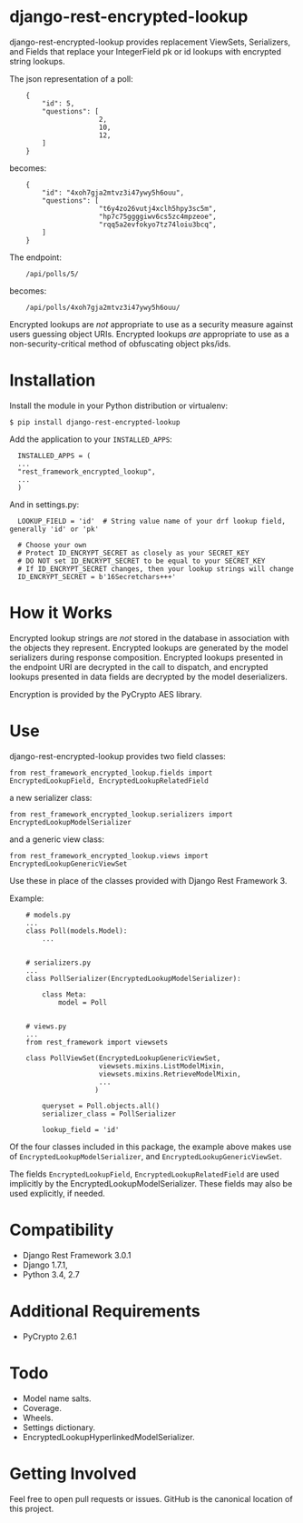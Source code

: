 django-rest-encrypted-lookup
=============

django-rest-encrypted-lookup provides replacement ViewSets, Serializers, and Fields that replace your IntegerField pk or id lookups with encrypted string lookups.

The json representation of a poll:
```
    {
        "id": 5,
        "questions": [
                      2,
                      10,
                      12,
        ]
    }
```
becomes:
```
    {
        "id": "4xoh7gja2mtvz3i47ywy5h6ouu",
        "questions": [
                      "t6y4zo26vutj4xclh5hpy3sc5m",
                      "hp7c75ggggiwv6cs5zc4mpzeoe",
                      "rqq5a2evfokyo7tz74loiu3bcq",
        ]
    }
```

The endpoint:

```
    /api/polls/5/
```
becomes:
```
    /api/polls/4xoh7gja2mtvz3i47ywy5h6ouu/
```

Encrypted lookups are *not* appropriate to use as a security measure against users guessing object URIs. Encrypted
lookups *are* appropriate to use as a non-security-critical method of obfuscating object pks/ids.


Installation
===============

Install the module in your Python distribution or virtualenv:

    $ pip install django-rest-encrypted-lookup

Add the application to your `INSTALLED_APPS`:

```
  INSTALLED_APPS = (
  ...
  "rest_framework_encrypted_lookup",
  ...
  )
```

And in settings.py:

```
  LOOKUP_FIELD = 'id'  # String value name of your drf lookup field, generally 'id' or 'pk'
  
  # Choose your own 
  # Protect ID_ENCRYPT_SECRET as closely as your SECRET_KEY
  # DO NOT set ID_ENCRYPT_SECRET to be equal to your SECRET_KEY
  # If ID_ENCRYPT_SECRET changes, then your lookup strings will change
  ID_ENCRYPT_SECRET = b'16Secretchars+++'
```

How it Works
============

Encrypted lookup strings are *not* stored in the database in association with the objects they represent. Encrypted
lookups are generated by the model serializers during response composition. Encrypted lookups presented in the endpoint
URI are decrypted in the call to dispatch, and encrypted lookups presented in data fields are decrypted by the model
deserializers.

Encryption is provided by the PyCrypto AES library.

Use
===

django-rest-encrypted-lookup provides two field classes:

    from rest_framework_encrypted_lookup.fields import EncryptedLookupField, EncryptedLookupRelatedField
    
a new serializer class:

    from rest_framework_encrypted_lookup.serializers import EncryptedLookupModelSerializer
    
and a generic view class:

    from rest_framework_encrypted_lookup.views import EncryptedLookupGenericViewSet
    
Use these in place of the classes provided with Django Rest Framework 3.
    
Example:

``` 
    # models.py
    ...
    class Poll(models.Model):
        ...
        
        
    # serializers.py
    ...
    class PollSerializer(EncryptedLookupModelSerializer):

        class Meta:
            model = Poll
            
            
    # views.py
    ...
    from rest_framework import viewsets
    
    class PollViewSet(EncryptedLookupGenericViewSet,
                      viewsets.mixins.ListModelMixin,
                      viewsets.mixins.RetrieveModelMixin,
                      ...
                     )
        
        queryset = Poll.objects.all()
        serializer_class = PollSerializer
        
        lookup_field = 'id'
```

Of the four classes included in this package, the example above makes use of `EncryptedLookupModelSerializer`, and 
`EncryptedLookupGenericViewSet`.

The fields `EncryptedLookupField`, `EncryptedLookupRelatedField` are used implicitly
by the EncryptedLookupModelSerializer. These fields may also be used explicitly, if needed.

Compatibility
=============

* Django Rest Framework 3.0.1
* Django 1.7.1, 
* Python 3.4, 2.7

Additional Requirements
=======================

* PyCrypto 2.6.1

Todo
====

* Model name salts.
* Coverage.
* Wheels.
* Settings dictionary.
* EncryptedLookupHyperlinkedModelSerializer.

Getting Involved
================

Feel free to open pull requests or issues. GitHub is the canonical location of this project.
